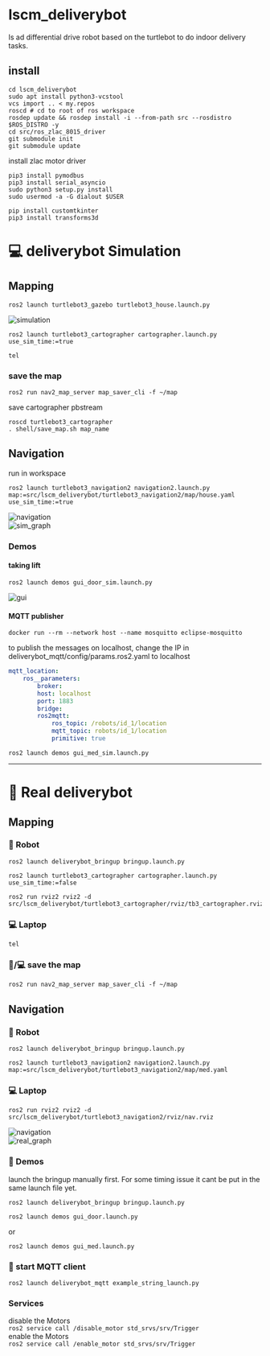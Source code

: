 # lscm_deliverybot
Is ad differential drive robot based on the turtlebot to do indoor delivery tasks.

## install
    
    cd lscm_deliverybot
    sudo apt install python3-vcstool
    vcs import .. < my.repos
    roscd # cd to root of ros workspace
    rosdep update && rosdep install -i --from-path src --rosdistro $ROS_DISTRO -y
    cd src/ros_zlac_8015_driver
    git submodule init
    git submodule update

install zlac motor driver

    pip3 install pymodbus
    pip3 install serial_asyncio
    sudo python3 setup.py install
    sudo usermod -a -G dialout $USER
&#13;

    pip install customtkinter
    pip3 install transforms3d

    
# :computer: deliverybot Simulation 

## Mapping

    ros2 launch turtlebot3_gazebo turtlebot3_house.launch.py  

![simulation](https://github.com/JosefGst/lscm_deliverybot/blob/humble/images/sim.png)

    ros2 launch turtlebot3_cartographer cartographer.launch.py use_sim_time:=true
&#13;

    tel

### save the map

    ros2 run nav2_map_server map_saver_cli -f ~/map

save cartographer pbstream

    roscd turtlebot3_cartographer
    . shell/save_map.sh map_name


## Navigation
run in workspace  

    ros2 launch turtlebot3_navigation2 navigation2.launch.py map:=src/lscm_deliverybot/turtlebot3_navigation2/map/house.yaml use_sim_time:=true

![navigation](https://github.com/JosefGst/lscm_deliverybot/blob/humble/images/nav.png)  
![sim_graph](https://github.com/JosefGst/lscm_deliverybot/blob/humble/images/sim_graph.png) 
### Demos
#### taking lift
    ros2 launch demos gui_door_sim.launch.py

![gui](https://github.com/JosefGst/lscm_deliverybot/blob/humble/images/gui.png) 

#### MQTT publisher

    docker run --rm --network host --name mosquitto eclipse-mosquitto

to publish the messages on localhost, change the IP in deliverybot_mqtt/config/params.ros2.yaml to localhost
```yaml
mqtt_location:
    ros__parameters:
        broker:
        host: localhost
        port: 1883
        bridge:
        ros2mqtt:
            ros_topic: /robots/id_1/location
            mqtt_topic: robots/id_1/location
            primitive: true
```

    ros2 launch demos gui_med_sim.launch.py 

---
# :robot: Real deliverybot 
## Mapping
### :robot: Robot

    ros2 launch deliverybot_bringup bringup.launch.py
&#13;

    ros2 launch turtlebot3_cartographer cartographer.launch.py use_sim_time:=false
&#13;

    ros2 run rviz2 rviz2 -d src/lscm_deliverybot/turtlebot3_cartographer/rviz/tb3_cartographer.rviz

### :computer: Laptop

    tel

### :robot:/:computer: save the map

    ros2 run nav2_map_server map_saver_cli -f ~/map

## Navigation
### :robot: Robot

    ros2 launch deliverybot_bringup bringup.launch.py
&#13;

    ros2 launch turtlebot3_navigation2 navigation2.launch.py map:=src/lscm_deliverybot/turtlebot3_navigation2/map/med.yaml

### :computer: Laptop

    ros2 run rviz2 rviz2 -d src/lscm_deliverybot/turtlebot3_navigation2/rviz/nav.rviz

![navigation](https://github.com/JosefGst/lscm_deliverybot/blob/humble/images/nav_real.png)  
![real_graph](https://github.com/JosefGst/lscm_deliverybot/blob/humble/images/real_graph.png)

### :robot: Demos
launch the bringup manually first. For some timing issue it cant be put in the same launch file yet.

    ros2 launch deliverybot_bringup bringup.launch.py
&#13;

    ros2 launch demos gui_door.launch.py
  
&#13;
or

    ros2 launch demos gui_med.launch.py


### :robot: start MQTT client

    ros2 launch deliverybot_mqtt example_string_launch.py
    


### Services
disable the Motors  
`ros2 service call /disable_motor std_srvs/srv/Trigger`  
enable the Motors  
`ros2 service call /enable_motor std_srvs/srv/Trigger`
